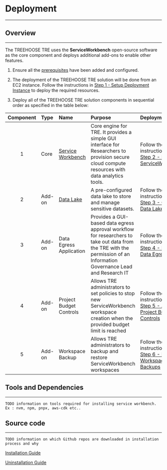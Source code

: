 # Deployment

---

## Overview

---

The TREEHOOSE TRE uses the **ServiceWorkbench** open-source software as the core component and deploys additional add-ons to enable other features.

1) Ensure all the [prerequisites](./Prerequisites.md) have been added and configured.

2) The deployment of the TREEHOOSE TRE solution will be done from an EC2 instance. Follow the instructions in [Step 1 - Setup Deployment Instance](./Step1-SetupDeploymentInstance.md) to deploy the required resources.

3) Deploy all of the TREEHOOSE TRE solution components in sequential order as specified in the table below:

| Component | Type    | Name                     | Purpose                            | Deployment     |
|:---------:|:--------|:-------------------------|:-----------------------------------|:----------------------------|
| 1         | Core    | [Service Workbench](https://aws.amazon.com/government-education/research-and-technical-computing/service-workbench/)  | Core engine for TRE. It provides a simple GUI interface for Researchers to provision secure cloud compute resources with data analytics tools. | Follow the instructions in [Step 2 - Deploy ServiceWorkbench](./Step2-DeployServiceWorkbench.md) |
| 2         | Add-on  | [Data Lake](https://aws.amazon.com/lake-formation) | A pre-configured data lake to store and manage sensitive datasets. | Follow the instructions in [Step 3 - Create Data Lake](./Step3-CreateDataLake.md)|
| 3         | Add-on  | Data Egress Application | Provides a GUI-based data egress approval workflow for researchers to take out data from the TRE with the permission of an Information Governance Lead and Research IT | Follow the instructions in [Step 4 - Deploy Data Egress App](./Step4-DeployDataEgressApp.md) |
| 4         | Add-on  | Project Budget Controls | Allows TRE administrators to set policies to stop new ServiceWorkbench workspace creation when the provided budget limit is reached | Follow the instructions in [Step 5 - Add Project Budget Controls](./Step5-AddProjectBudgetControls.md) |
| 5         | Add-on  | Workspace Backup | Allows TRE administrators to backup and restore ServiceWorkbench workspaces | Follow the instructions in [Step 6 - Enable Workspace Backups](./Step6-DeployBackupComponent.md) |

## Tools and Dependencies

---

`TODO information on tools required for installing service workbench. Ex : nvm, npm, pnpx, aws-cdk etc..`

## Source code

---

`TODO information on which Github repos are downloaded in installation process and why`

[Installation Guide](./INSTALLATION.md)

[Uninstallation Guide](./UNINSTALLATION.md)
